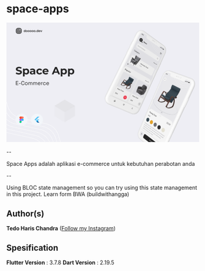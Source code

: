 # space-apps

<img src="assets/thumbnail.png"/>

-- 

Space Apps adalah aplikasi e-commerce untuk kebutuhan perabotan anda

-- 

Using BLOC state management so you can try using this state management in this project. Learn form BWA (buildwithangga)

## Author(s)
**Tedo Haris Chandra** ([Follow my Instagram](https://instagram.com/dooooo.dev))

## Spesification
**Flutter Version** : 3.7.8
**Dart Version** : 2.19.5
 
 
